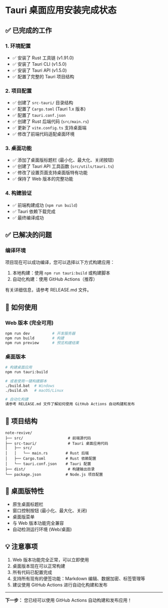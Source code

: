 # Tauri 桌面应用安装完成状态

## ✅ 已完成的工作

### 1. 环境配置
- ✅ 安装了 Rust 工具链 (v1.91.0)
- ✅ 安装了 Tauri CLI (v1.5.0)
- ✅ 安装了 Tauri API (v1.5.0)
- ✅ 配置了完整的 Tauri 项目结构

### 2. 项目配置
- ✅ 创建了 `src-tauri/` 目录结构
- ✅ 配置了 `Cargo.toml` (Tauri 1.x 版本)
- ✅ 配置了 `tauri.conf.json`
- ✅ 创建了 Rust 后端代码 (`src/main.rs`)
- ✅ 更新了 `vite.config.ts` 支持桌面端
- ✅ 修改了前端代码适配桌面环境

### 3. 桌面功能
- ✅ 添加了桌面版标题栏 (最小化、最大化、关闭按钮)
- ✅ 创建了 Tauri API 工具函数 (`src/utils/tauri.ts`)
- ✅ 修改了设置页面支持桌面版特有功能
- ✅ 保持了 Web 版本的完整功能

### 4. 构建验证
- ✅ 前端构建成功 (`npm run build`)
- ✅ Tauri 依赖下载完成
- ✅ 最终编译成功

## ✅ 已解决的问题

### 编译环境
项目现在可以成功编译，您可以选择以下方式构建应用：

1. 本地构建：使用 `npm run tauri:build` 或构建脚本
2. 自动化构建：使用 GitHub Actions（推荐）

有关详细信息，请参考 RELEASE.md 文件。

## 🚀 如何使用

### Web 版本 (完全可用)
```bash
npm run dev          # 开发服务器
npm run build        # 构建
npm run preview      # 预览构建结果
```

### 桌面版本
```bash
# 构建桌面应用
npm run tauri:build

# 或者使用一键构建脚本
./build.bat  # Windows
./build.sh   # macOS/Linux

# 自动化构建
请参考 RELEASE.md 文件了解如何使用 GitHub Actions 自动构建和发布
```

## 📁 项目结构
```
note-revive/
├── src/                    # 前端源代码
├── src-tauri/              # Tauri 桌面应用代码
│   ├── src/
│   │   └── main.rs        # Rust 后端
│   ├── Cargo.toml         # Rust 依赖配置
│   └── tauri.conf.json    # Tauri 配置
├── dist/                   # 构建输出目录
└── package.json           # Node.js 项目配置
```

## 🎯 桌面版特性
- 原生桌面标题栏
- 窗口控制按钮 (最小化、最大化、关闭)
- 桌面版菜单
- 与 Web 版本功能完全兼容
- 自动检测运行环境 (Web/桌面)

## 💡 注意事项
1. Web 版本功能完全正常，可以立即使用
2. 桌面版本现在可以正常构建
3. 所有代码已配置完成
4. 支持所有现有的便签功能：Markdown 编辑、数据加密、标签管理等
5. 建议使用 GitHub Actions 进行自动化构建和发布

---

**下一步：** 您已经可以使用 GitHub Actions 自动构建和发布应用！